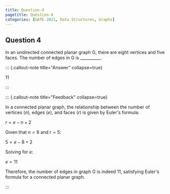 ```yaml
---
title: Question-4
pagetitle: Question-4
categories: [GATE-2021, Data Structures, Graphs]
---
```


## Question 4

In an undirected connected planar graph G, there are eight vertices and five faces. The number of edges in G is __________.



::: {.callout-note title="Answer" collapse=true}

$11$

:::



::: {.callout-note title="Feedback" collapse=true}

In a connected planar graph, the relationship between the number of vertices ($n$), edges ($e$), and faces ($r$) is given by Euler's formula:

$r = e - n + 2$

Given that $n = 8$ and $r = 5$:

$5 = e - 8 + 2$

Solving for $e$:

$e = 11$

Therefore, the number of edges in graph G is indeed 11, satisfying Euler's formula for a connected planar graph.

:::
